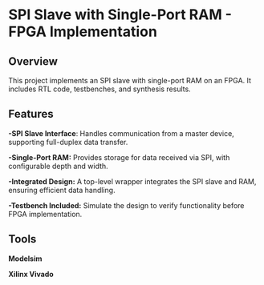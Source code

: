 
# SPI Slave with Single-Port RAM - FPGA Implementation

## Overview
This project implements an SPI slave with single-port RAM on an FPGA. It includes RTL code, testbenches, and synthesis results.


## Features
**-SPI Slave Interface**: Handles communication from a master device, supporting full-duplex data transfer.

**-Single-Port RAM:** Provides storage for data received via SPI, with configurable depth and width.

**-Integrated Design:** A top-level wrapper integrates the SPI slave and RAM, ensuring efficient data handling.

**-Testbench Included:** Simulate the design to verify functionality before FPGA implementation.


## Tools

**Modelsim**

**Xilinx Vivado**

